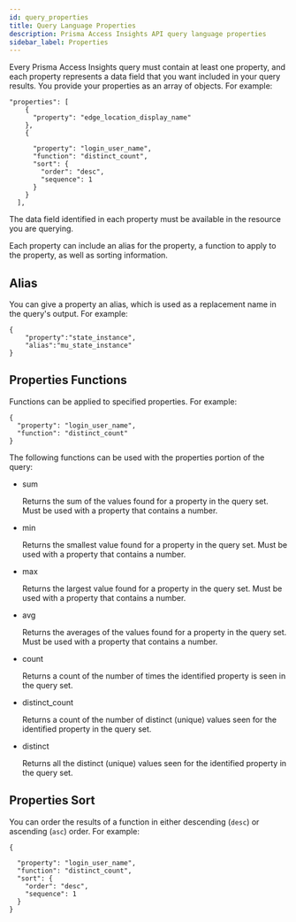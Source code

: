 ```yaml
---
id: query_properties
title: Query Language Properties
description: Prisma Access Insights API query language properties
sidebar_label: Properties
---
```


Every Prisma Access Insights query must contain at least one property, and each property
represents a data field that you want included in your query results. You provide
your properties as an array of objects. For example:

    "properties": [
        {
          "property": "edge_location_display_name"
        },
        {

          "property": "login_user_name",
          "function": "distinct_count",
          "sort": {
            "order": "desc",
            "sequence": 1
          }
        }
      ],

The data field identified in each property must be available in the resource you are querying.

Each property can include an alias for the property, a function to apply to the property, as well as sorting information.

## Alias

You can give a property an alias, which is used as a replacement name in the query's output. For
example:

    {
        "property":"state_instance",
        "alias":"mu_state_instance"
    }

## Properties Functions

Functions can be applied to specified properties. For example:

    {
      "property": "login_user_name",
      "function": "distinct_count"
    }

The following functions can be used with the properties portion of the query:

- sum

  Returns the sum of the values found for a property in the query set. Must
  be used with a property that contains a number.

- min

  Returns the smallest value found for a property in the query set. Must
  be used with a property that contains a number.

- max

  Returns the largest value found for a property in the query set. Must
  be used with a property that contains a number.

- avg

  Returns the averages of the values found for a property in the query set. Must
  be used with a property that contains a number.

- count

  Returns a count of the number of times the identified property is seen in the query set.

- distinct_count

  Returns a count of the number of distinct (unique) values seen for the identified property
  in the query set.

- distinct

  Returns all the distinct (unique) values seen for the identified property in the query set.

## Properties Sort

You can order the results of a function in either descending (`desc`) or ascending (`asc`) order.
For example:

    {

      "property": "login_user_name",
      "function": "distinct_count",
      "sort": {
        "order": "desc",
        "sequence": 1
      }
    }

